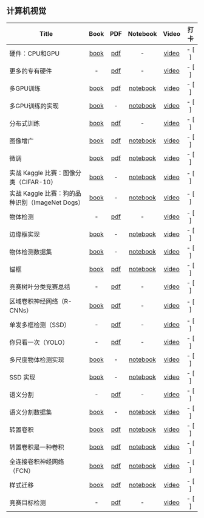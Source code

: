 ## 计算机视觉
| Title | Book | PDF | Notebook | Video | 打卡 |
| --- | :---: | :---: | :---: | :---: | :---: |
| 硬件：CPU和GPU | [book](https://zh-v2.d2l.ai/chapter_computational-performance/hardware.html) |[pdf](https://courses.d2l.ai/zh-v2/assets/pdfs/part-2_1.pdf) |- |[video](https://www.bilibili.com/video/BV1TU4y1j7Wd/) | - [ ] |
| 更多的专有硬件 | - |[pdf](https://courses.d2l.ai/zh-v2/assets/pdfs/part-2_2.pdf) |- |[video](https://www.bilibili.com/video/BV1VV41147PC/) | - [ ] |
| 多GPU训练 | [book](https://zh-v2.d2l.ai/chapter_computational-performance/multiple-gpus.html) |[pdf](https://courses.d2l.ai/zh-v2/assets/pdfs/part-2_3.pdf) |[notebook](https://courses.d2l.ai/zh-v2/assets/notebooks/chapter_computational-performance/multiple-gpus.slides.html) |[video](https://www.bilibili.com/video/BV1vU4y1V7rd/) | - [ ] |
| 多GPU训练的实现 | [book](https://zh-v2.d2l.ai/chapter_computational-performance/multiple-gpus-concise.html) |- |[notebook](https://courses.d2l.ai/zh-v2/assets/notebooks/chapter_computational-performance/multiple-gpus-concise.slides.html) |[video](https://www.bilibili.com/video/BV1MQ4y1R7Qg) | - [ ] |
| 分布式训练 | [book](https://zh-v2.d2l.ai/chapter_computational-performance/parameterserver.html) |[pdf](https://courses.d2l.ai/zh-v2/assets/pdfs/part-2_4.pdf) |- |[video](https://www.bilibili.com/video/BV1jU4y1G7iu) | - [ ] |
| 图像增广 | [book](https://zh-v2.d2l.ai/chapter_computer-vision/image-augmentation.html) |[pdf](https://courses.d2l.ai/zh-v2/assets/pdfs/part-2_5.pdf) |[notebook](https://courses.d2l.ai/zh-v2/assets/notebooks/chapter_computer-vision/image-augmentation.slides.html) |[video](https://www.bilibili.com/video/BV17y4y1g76q) | - [ ] |
| 微调 | [book](https://zh-v2.d2l.ai/chapter_computer-vision/fine-tuning.html) |[pdf](https://courses.d2l.ai/zh-v2/assets/pdfs/part-2_6.pdf) |[notebook](https://courses.d2l.ai/zh-v2/assets/notebooks/chapter_computer-vision/fine-tuning.slides.html) |[video](https://www.bilibili.com/video/BV1Sb4y1d7CR) | - [ ] |
| 实战 Kaggle 比赛：图像分类（CIFAR-10） | [book](https://zh-v2.d2l.ai/chapter_computer-vision/kaggle-cifar10.html) |- |[notebook](https://courses.d2l.ai/zh-v2/assets/notebooks/chapter_computer-vision/kaggle-cifar10.slides.html) |[video](https://www.bilibili.com/video/BV1Gy4y1M7Cu) | - [ ] |
| 实战 Kaggle 比赛：狗的品种识别（ImageNet Dogs） | [book](https://zh-v2.d2l.ai/chapter_computer-vision/kaggle-dog.html) |- |[notebook](https://courses.d2l.ai/zh-v2/assets/notebooks/chapter_computer-vision/kaggle-dog.slides.html) |[video](https://www.bilibili.com/video/BV1j5411T7wx) | - [ ] |
| 物体检测 | - |[pdf](https://courses.d2l.ai/zh-v2/assets/pdfs/part-2_7.pdf) |- |[video](https://www.bilibili.com/video/BV1Lh411Y7LX) | - [ ] |
| 边缘框实现 | [book](https://zh-v2.d2l.ai/chapter_computer-vision/bounding-box.html) |- |[notebook](https://courses.d2l.ai/zh-v2/assets/notebooks/chapter_computer-vision/bounding-box.slides.html) |[video](https://www.bilibili.com/video/BV1Lh411Y7LX?p=2) | - [ ] |
| 物体检测数据集 | [book](https://zh-v2.d2l.ai/chapter_computer-vision/object-detection-dataset.html) |- |[notebook](https://courses.d2l.ai/zh-v2/assets/notebooks/chapter_computer-vision/object-detection-dataset.slides.html) |[video](https://www.bilibili.com/video/BV1Lh411Y7LX?p=3) | - [ ] |
| 锚框 | [book](https://zh-v2.d2l.ai/chapter_computer-vision/anchor.html) |[pdf](https://courses.d2l.ai/zh-v2/assets/pdfs/part-2_8.pdf) |[notebook](https://courses.d2l.ai/zh-v2/assets/notebooks/chapter_computer-vision/anchor.slides.html) |[video](https://www.bilibili.com/video/BV1aB4y1K7za) | - [ ] |
| 竞赛树叶分类竞赛总结 | - |[pdf](https://courses.d2l.ai/zh-v2/assets/pdfs/part-2_9.pdf) |- |[video](https://www.bilibili.com/video/BV1by4y1K7SE) | - [ ] |
| 区域卷积神经网络（R-CNNs） | [book](https://zh-v2.d2l.ai/chapter_computer-vision/rcnn.html) |[pdf](https://courses.d2l.ai/zh-v2/assets/pdfs/part-2_10.pdf) |- |[video](https://www.bilibili.com/video/BV1Db4y1C71g) | - [ ] |
| 单发多框检测（SSD） | - |[pdf](https://courses.d2l.ai/zh-v2/assets/pdfs/part-2_11.pdf) |- |[video](https://www.bilibili.com/video/BV1Db4y1C71g) | - [ ] |
| 你只看一次（YOLO） | - |[pdf](https://courses.d2l.ai/zh-v2/assets/pdfs/part-2_12.pdf) |- |[video](https://www.bilibili.com/video/BV1Db4y1C71g) | - [ ] |
| 多尺度物体检测实现 | [book](https://zh-v2.d2l.ai/chapter_computer-vision/multiscale-object-detection.html) |- |[notebook](https://courses.d2l.ai/zh-v2/assets/notebooks/chapter_computer-vision/multiscale-object-detection.slides.html) |[video](https://www.bilibili.com/video/BV1ZX4y1c7Sw?p=1) | - [ ] |
| SSD 实现 | [book](https://zh-v2.d2l.ai/chapter_computer-vision/ssd.html) |- |[notebook](https://courses.d2l.ai/zh-v2/assets/notebooks/chapter_computer-vision/ssd.slides.html) |[video](https://www.bilibili.com/video/BV1ZX4y1c7Sw?p=2) | - [ ] |
| 语义分割 | - |[pdf](https://courses.d2l.ai/zh-v2/assets/pdfs/part-2_13.pdf) |- |[video](https://www.bilibili.com/video/BV1BK4y1M7Rd) | - [ ] |
| 语义分割数据集 | [book](https://zh-v2.d2l.ai/chapter_computer-vision/semantic-segmentation-and-dataset.html) |- |[notebook](https://courses.d2l.ai/zh-v2/assets/notebooks/chapter_computer-vision/semantic-segmentation-and-dataset.slides.html) |[video](https://www.bilibili.com/video/BV1BK4y1M7Rd?p=2) | - [ ] |
| 转置卷积 | [book](https://zh-v2.d2l.ai/chapter_computer-vision/transposed-conv.html) |[pdf](https://courses.d2l.ai/zh-v2/assets/pdfs/part-2_14.pdf) |[notebook](https://courses.d2l.ai/zh-v2/assets/notebooks/chapter_computer-vision/transposed-conv.slides.html) |[video](https://www.bilibili.com/video/BV17o4y1X7Jn/) | - [ ] |
| 转置卷积是一种卷积 | [book](https://zh-v2.d2l.ai/chapter_computer-vision/transposed-conv.html) |[pdf](https://courses.d2l.ai/zh-v2/assets/pdfs/part-2_15.pdf) |[notebook](https://courses.d2l.ai/zh-v2/assets/notebooks/chapter_computer-vision/transposed-conv.slides.html) |[video](https://www.bilibili.com/video/BV1CM4y1K7r7/) | - [ ] |
| 全连接卷积神经网络（FCN） | [book](https://zh-v2.d2l.ai/chapter_computer-vision/fcn.html) |[pdf](https://courses.d2l.ai/zh-v2/assets/pdfs/part-2_16.pdf) |[notebook](https://courses.d2l.ai/zh-v2/assets/notebooks/chapter_computer-vision/fcn.slides.html) |[video](https://www.bilibili.com/video/BV1af4y1L7Zu/) | - [ ] |
| 样式迁移 | [book](https://zh-v2.d2l.ai/chapter_computer-vision/neural-style.html) |[pdf](https://courses.d2l.ai/zh-v2/assets/pdfs/part-2_17.pdf) |[notebook](https://courses.d2l.ai/zh-v2/assets/notebooks/chapter_computer-vision/neural-style.slides.html) |[video](https://www.bilibili.com/video/BV1Eh41167GN/) | - [ ] |
| 竞赛目标检测 | - |[pdf](https://courses.d2l.ai/zh-v2/assets/pdfs/part-2_18.pdf) |- |[video](https://www.bilibili.com/video/BV1F64y1x7xP/) | - [ ] |
